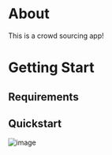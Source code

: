 # About

This is a crowd sourcing app!

# Getting Start

## Requirements

## Quickstart

![image](https://img.shields.io/badge/LinkedIn-0077B5?style=for-the-badge&logo=linkedin&logoColor=white)
